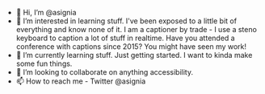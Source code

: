 - 👋 Hi, I’m @asignia
- 👀 I’m interested in learning stuff. I've been exposed to a little bit of everything and know none of it. 
I am a captioner by trade - I use a steno keyboard to caption a lot of stuff in realtime. Have you attended a conference with captions since 2015? You might have seen my work!
- 🌱 I’m currently learning stuff. Just getting started. I want to kinda make some fun things.
- 💞️ I’m looking to collaborate on anything accessibility. 
- 📫 How to reach me - Twitter @asignia 

<!---
asignia/asignia is a ✨ special ✨ repository because its `README.md` (this file) appears on your GitHub profile.
You can click the Preview link to take a look at your changes.
--->
